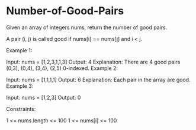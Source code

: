 # Number-of-Good-Pairs

Given an array of integers nums, return the number of good pairs.

A pair (i, j) is called good if nums[i] == nums[j] and i < j.

 

Example 1:

Input: nums = [1,2,3,1,1,3]
Output: 4
Explanation: There are 4 good pairs (0,3), (0,4), (3,4), (2,5) 0-indexed.
Example 2:

Input: nums = [1,1,1,1]
Output: 6
Explanation: Each pair in the array are good.
Example 3:

Input: nums = [1,2,3]
Output: 0
 

Constraints:

1 <= nums.length <= 100
1 <= nums[i] <= 100
